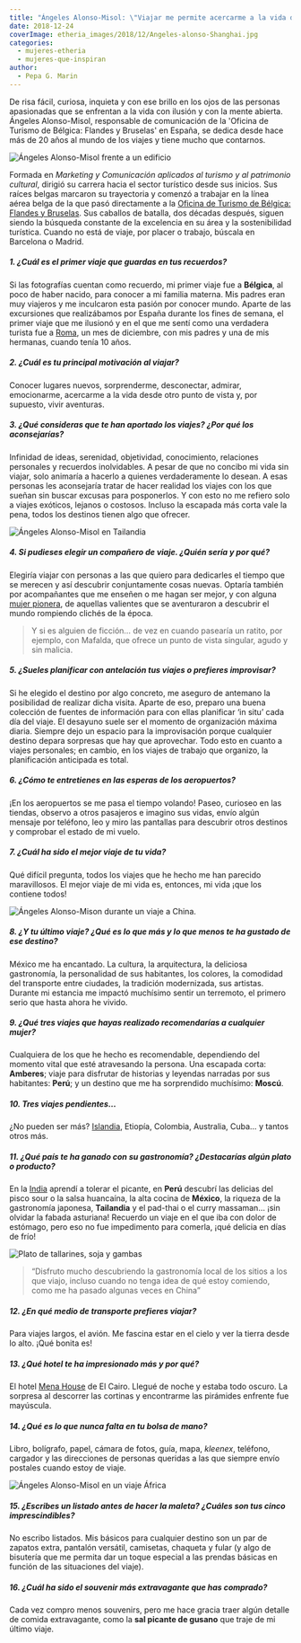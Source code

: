```yaml
---
title: "Ángeles Alonso-Misol: \"Viajar me permite acercarme a la vida desde otro punto de vista\""
date: 2018-12-24
coverImage: etheria_images/2018/12/Angeles-alonso-Shanghai.jpg
categories: 
  - mujeres-etheria
  - mujeres-que-inspiran
author: 
  - Pepa G. Marin
---
```


De risa fácil, curiosa, inquieta y con ese brillo en los ojos de las personas apasionadas que se enfrentan a la vida con ilusión y con la mente abierta. Ángeles Alonso-Misol, responsable de comunicación de la 'Oficina de Turismo de Bélgica: Flandes y Bruselas' en España, se dedica desde hace más de 20 años al mundo de los viajes y tiene mucho que contarnos.

![Ángeles Alonso-Misol frente a un edificio](etheria_images/2018/12/Angeles-alonso-Mexico-1024x754.jpg "Ángeles Alonso-Misol en un viaje a México.")

Formada en _Marketing y Comunicación aplicados al turismo y al patrimonio cultural_, 
dirigió su carrera hacia el sector turístico desde sus inicios. Sus raíces belgas 
marcaron su trayectoria y comenzó a trabajar en la línea aérea belga de la que pasó 
directamente a la [Oficina de Turismo de Bélgica: Flandes y 
Bruselas](https://www.visitflanders.com/es/). Sus caballos de batalla, dos décadas 
después, siguen siendo la búsqueda constante de la excelencia en su área y la 
sostenibilidad turística. Cuando no está de viaje, por placer o trabajo, búscala en 
Barcelona o Madrid. 

##### 1\. ¿Cuál es el primer viaje que guardas en tus recuerdos?

Si las fotografías cuentan como recuerdo, mi primer viaje fue a **Bélgica**, al poco de 
haber nacido, para conocer a mi familia materna. Mis padres eran muy viajeros y me 
inculcaron esta pasión por conocer mundo. Aparte de las excursiones que realizábamos por 
España durante los fines de semana, el primer viaje que me ilusionó y en el que me sentí 
como una verdadera turista fue a [Roma](https://etheriamagazine.com/2018/10/31/fin-de-semana-en-roma-con-amigas/), 
un mes de diciembre, con mis padres y una de mis hermanas, cuando tenía 10 años. 

##### 2\. ¿Cuál es tu principal motivación al viajar?

Conocer lugares nuevos, sorprenderme, desconectar, admirar, emocionarme, acercarme a la 
vida desde otro punto de vista y, por supuesto, vivir aventuras. 

##### 3\. ¿Qué consideras que te han aportado los viajes? ¿Por qué los aconsejarías?

Infinidad de ideas, serenidad, objetividad, conocimiento, relaciones personales y 
recuerdos inolvidables. A pesar de que no concibo mi vida sin viajar, solo animaría a 
hacerlo a quienes verdaderamente lo desean. A esas personas les aconsejaría tratar de 
hacer realidad los viajes con los que sueñan sin buscar excusas para posponerlos. Y con 
esto no me refiero solo a viajes exóticos, lejanos o costosos. Incluso la escapada más 
corta vale la pena, todos los destinos tienen algo que ofrecer. 

![Ángeles Alonso-Misol en Tailandia](etheria_images/2018/12/angeles-alonso-tailandia-1024x568.jpg "Ángeles Alonso-Misol en un viaje a Tailandia.")

##### 4\. Si pudieses elegir un compañero de viaje. ¿Quién sería y por qué?

Elegiría viajar con personas a las que quiero para dedicarles el tiempo que se merecen y 
así descubrir conjuntamente cosas nuevas. Optaría también por acompañantes que me 
enseñen o me hagan ser mejor, y con alguna [mujer 
pionera](https://etheriamagazine.com/2018/05/03/intrepidas-un-libro-sobre-25-exploradoras-que-persiguieron-su-sueno/), 
de aquellas valientes que se aventuraron a descubrir el mundo rompiendo clichés de la 
época. 

> Y si es alguien de ficción… de vez en cuando pasearía un ratito, por ejemplo, con 
> Mafalda, que ofrece un punto de vista singular, agudo y sin malicia. 

##### 5\. ¿Sueles planificar con antelación tus viajes o prefieres improvisar?

Si he elegido el destino por algo concreto, me aseguro de antemano la posibilidad de 
realizar dicha visita. Aparte de eso, preparo una buena colección de fuentes de 
información para con ellas planificar ‘in situ’ cada día del viaje. El desayuno suele 
ser el momento de organización máxima diaria. Siempre dejo un espacio para la 
improvisación porque cualquier destino depara sorpresas que hay que aprovechar. Todo 
esto en cuanto a viajes personales; en cambio, en los viajes de trabajo que organizo, la 
planificación anticipada es total. 

##### 6\. ¿Cómo te entretienes en las esperas de los aeropuertos?

¡En los aeropuertos se me pasa el tiempo volando! Paseo, curioseo en las tiendas, 
observo a otros pasajeros e imagino sus vidas, envío algún mensaje por teléfono, leo y 
miro las pantallas para descubrir otros destinos y comprobar el estado de mi vuelo. 

##### 7\. ¿Cuál ha sido el mejor viaje de tu vida?

Qué difícil pregunta, todos los viajes que he hecho me han parecido maravillosos. El 
mejor viaje de mi vida es, entonces, mi vida ¡que los contiene todos! 

![Ángeles Alonso-Mison durante un viaje a China.](etheria_images/2018/12/Angeles-alonso-Shanghai-1024x751.jpg "Ángeles Alonso-Misol en un viaje a Shanghai.")

##### 8\. ¿Y tu último viaje? ¿Qué es lo que más y lo que menos te ha gustado de ese destino?

México me ha encantado. La cultura, la arquitectura, la deliciosa gastronomía, la 
personalidad de sus habitantes, los colores, la comodidad del transporte entre ciudades, 
la tradición modernizada, sus artistas. Durante mi estancia me impactó muchísimo sentir 
un terremoto, el primero serio que hasta ahora he vivido. 

##### 9\. ¿Qué tres viajes que hayas realizado recomendarías a cualquier mujer?

Cualquiera de los que he hecho es recomendable, dependiendo del momento vital que esté 
atravesando la persona. Una escapada corta: **Amberes**; viaje para disfrutar de 
historias y leyendas narradas por sus habitantes: **Perú**; y un destino que me ha 
sorprendido muchísimo: **Moscú**. 

##### 10\. Tres viajes pendientes…

¿No pueden ser más? [Islandia](https://etheriamagazine.com/2018/09/26/islandia-la-isla-del-desafio-de-reykjavik-a-vik/), 
Etiopía, Colombia, Australia, Cuba… y tantos otros más. 

##### 11\. ¿Qué país te ha ganado con su gastronomía? ¿Destacarías algún plato o producto?

En la [India](https://etheriamagazine.com/2018/10/19/viajar-sola-o-con-amigas-a-india/) 
aprendí a tolerar el picante, en **Perú** descubrí las delicias del pisco sour o la 
salsa huancaína, la alta cocina de **México**, la riqueza de la gastronomía japonesa, 
**Tailandia** y el pad-thai o el curry massaman… ¡sin olvidar la fabada asturiana! 
Recuerdo un viaje en el que iba con dolor de estómago, pero eso no fue impedimento para 
comerla, ¡qué delicia en días de frío! 

![Plato de tallarines, soja y gambas](etheria_images/2018/12/pad-thai-tailandia-1024x682.jpg "Uno de los platos favoritos de Ángeles Alonso-Misol es el pad thai.")

> “Disfruto mucho descubriendo la gastronomía local de los sitios a los que viajo, incluso 
> cuando no tenga idea de qué estoy comiendo, como me ha pasado algunas veces en China” 

##### 12\. ¿En qué medio de transporte prefieres viajar?

Para viajes largos, el avión. Me fascina estar en el cielo y ver la tierra desde lo 
alto. ¡Qué bonita es! 

##### 13\. ¿Qué hotel te ha impresionado más y por qué?

El hotel [Mena 
House](https://www.marriott.com/hotels/travel/caimn-marriott-mena-house-cairo/) de El 
Cairo. Llegué de noche y estaba todo oscuro. La sorpresa al descorrer las cortinas y 
encontrarme las pirámides enfrente fue mayúscula. 

##### 14\. ¿Qué es lo que nunca falta en tu bolsa de mano?

Libro, bolígrafo, papel, cámara de fotos, guía, mapa, _kleenex_, teléfono, cargador y 
las direcciones de personas queridas a las que siempre envío postales cuando estoy de 
viaje. 

![Ángeles Alonso-Misol en un viaje África](etheria_images/2018/12/angeles-alonso-sudafrica-1-1024x702.jpg "Ángeles Alonso-Misol en un viaje a Sudáfrica.")

##### 15\. ¿Escribes un listado antes de hacer la maleta? ¿Cuáles son tus cinco imprescindibles?

No escribo listados. Mis básicos para cualquier destino son un par de zapatos extra, 
pantalón versátil, camisetas, chaqueta y fular (y algo de bisutería que me permita dar 
un toque especial a las prendas básicas en función de las situaciones del viaje). 

##### 16\. ¿Cuál ha sido el souvenir más extravagante que has comprado?

Cada vez compro menos souvenirs, pero me hace gracia traer algún detalle de comida 
extravagante, como la **sal picante de gusano** que traje de mi último viaje.
